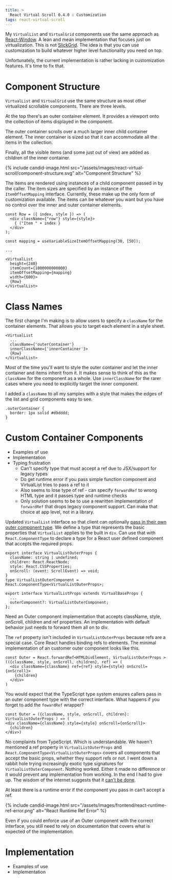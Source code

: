 ```yaml
---
title: >
  React Virtual Scroll 0.4.0 : Customization
tags: react-virtual-scroll
---
```


My `VirtualList` and `VirtualGrid` components use the same approach as [React-Window](https://github.com/bvaughn/react-window). A lean and mean implementation that focuses just on virtualization. This is not [SlickGrid](https://slickgrid.net/). The idea is that you can use customization to build whatever higher level functionality you need on top.

Unfortunately, the current implementation is rather lacking in customization features. It's time to fix that. 

# Component Structure

`VirtualList` and `VirtualGrid` use the same structure as most other virtualized scrollable components. There are three levels. 

At the top there's an outer container element. It provides a viewport onto the collection of items displayed in the component. 

The outer container scrolls over a much larger inner child container element. The inner container is sized so that it can accommodate all the items in the collection. 

Finally, all the visible items (and some just out of view) are added as children of the inner container. 

{% include candid-image.html src="/assets/images/react-virtual-scroll/component-structure.svg" alt="Component Structure" %}

The items are rendered using instances of a child component passed in by the caller. The item sizes are specified by an instance of the `ItemOffsetMapping` interface. Currently, these make up the only form of customization available. The items can be whatever you want but you have no control over the inner and outer container elements. 

```
const Row = ({ index, style }) => (
  <div className={"row"} style={style}>
    { ("Item " + index }
  </div>
);

const mapping = useVariableSizeItemOffsetMapping(30, [50]);

...

<VirtualList
  height={240}
  itemCount={1000000000000}
  itemOffsetMapping={mapping}
  width={600}>
  {Row}
</VirtualList>
```

# Class Names

The first change I'm making is to allow users to specify a `className` for the container elements. That allows you to target each element in a style sheet. 

```
<VirtualList
  ...
  className={'outerContainer'}
  innerClassName={'innerContainer'}>
  {Row}
</VirtualList>
```

Most of the time you'll want to style the outer container and let the inner container and items inherit from it. It makes sense to think of this as the `className` for the component as a whole. Use `innerClassName` for the rarer cases where you need to explicitly target the inner component. 

I added a `className` to all my samples with a style that makes the edges of the list and grid components easy to see.

```
.outerContainer {
  border: 1px solid #d9dddd;
}
```

# Custom Container Components

* Examples of use
* Implementation
* Typing frustration
  * Can't specify type that must accept a ref due to JSX/support for legacy types
  * Do get runtime error if you pass simple function component and VirtualList tries to pass a ref to it
  * Also seems to lose type of ref - can specify `forwardRef` to wrong HTML type and it passes type and runtime checks
  * Only solution seems to be to use a rewritten implementation of `forwardRef` that drops legacy component support. Can make that choice at app level, not in a library.

Updated `VirtualList` interface so that client can optionally [pass in their own outer component type](https://www.totaltypescript.com/pass-component-as-prop-react). We define a type that represents the basic properties that `VirtualList` applies to the built in `div`. Can use that with `React.ComponentType` to declare a type for a React user defined component that accepts the required props. 

```
export interface VirtualListOuterProps {
  className: string | undefined;
  children: React.ReactNode;
  style: React.CSSProperties;
  onScroll: (event: ScrollEvent) => void;
}
type VirtualListOuterComponent = React.ComponentType<VirtualListOuterProps>;

export interface VirtualListProps extends VirtualBaseProps {
  ...
  outerComponent?: VirtualListOuterComponent;
};
```

Need an Outer component implementation that accepts className, style, onScroll, children and ref properties. An implementation with default behavior just needs to forward them all on to div. 

The `ref` property isn't included in `VirtualListOuterProps` because refs are a special case. Core React handles binding refs to elements. The minimal implementation of an customer outer component looks like this. 

```
const Outer = React.forwardRef<HTMLDivElement, VirtualListOuterProps >(({className, style, onScroll, children}, ref) => (
  <div className={className} ref={ref} style={style} onScroll={onScroll}>
    {children}
  </div>
)
```

You would expect that the TypeScript type system ensures callers pass in an outer component type with the correct interface. What happens if you forget to add the `fowardRef` wrapper?

```
const Outer = ({className, style, onScroll, children}: VirtualListOuterProps ) => (
<div className={className} style={style} onScroll={onScroll}>
  {children}
</div>)
```

No complaints from TypeScript. Which is understandable. We haven't mentioned a ref property in `VirtualListOuterProps` and `React.ComponentType<VirtualListOuterProps>` covers all components that accept the basic props, whether they support refs or not. I went down a rabbit hole trying increasingly exotic type signatures for `VirtualListOuterComponent`. Nothing worked. Either it made no difference or it would prevent any implementation from working. In the end I had to give up. The wisdom of the internet suggests that it [can't be done](https://stackoverflow.com/questions/71917496/requiring-a-child-that-accepts-a-ref-attribute-in-react-typescript). 

At least there is a runtime error if the component you pass in can't accept a ref. 

{% include candid-image.html src="/assets/images/frontend/react-runtime-ref-error.png" alt="React Runtime Ref Error" %}

Even if you could enforce use of an Outer component with the correct interface, you still need to rely on documentation that covers what is expected of the implementation. 

# Implementation

* Examples of use
* Implementation


